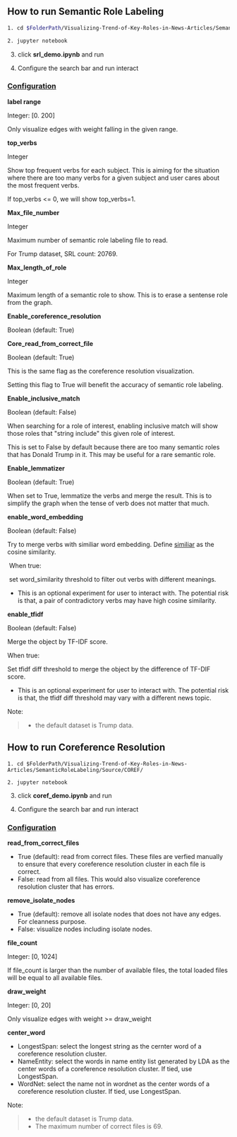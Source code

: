 ## How to run Semantic Role Labeling

```bash
1. cd $FolderPath/Visualizing-Trend-of-Key-Roles-in-News-Articles/SemanticRoleLabeling/Source/SRL/

2. jupyter notebook
```



3. click **srl_demo.ipynb** and run



4. Configure the search bar and run interact



### **<u>Configuration</u>**

**label range**

Integer: [0. 200]

Only visualize edges with weight falling in the given range.



**top_verbs**

Integer

Show top frequent verbs for each subject. This is aiming for the situation where there are too many verbs for a given subject and user cares about the most frequent verbs.

If top_verbs <= 0, we will show top_verbs=1.



**Max_file_number**

Integer

Maximum number of semantic role labeling file to read. 

For Trump dataset, SRL count: 20769.



**Max_length_of_role**

Integer

Maximum length of a semantic role to show. This is to erase a sentense role from the graph.



**Enable_coreference_resolution**

Boolean (default: True) 



**Core_read_from_correct_file**

Boolean (default: True)

This is the same flag as the coreference resolution visualization. 

Setting this flag to True will benefit the accuracy of semantic role labeling.



**Enable_inclusive_match**

Boolean (default: False)

When searching for a role of interest, enabling inclusive match will show those roles that "string include" this given role of interest.  

This is set to False by default because there are too many semantic roles that has Donald Trump in it. This may be useful for a rare semantic role.



**Enable_lemmatizer**

Boolean (default: True)

When set to True, lemmatize the verbs and merge the result. This is to simplify the graph when the tense of verb does not matter that much.



**enable_word_embedding**

Boolean (default: False)

Try to merge verbs with similiar word embedding. Define <u>similiar</u> as the cosine similarity. 

​	When true:

​		set word_similarity threshold to filter out verbs with different meanings.

* This is an optional experiment for user to interact with. The potential risk is that, a pair of contradictory verbs may have high cosine similarity. 



**enable_tfidf**

Boolean (default: False)

Merge the object by TF-IDF score. 

When true:

Set tfidf diff threshold to merge the object by the difference of TF-DIF score.

* This is an optional experiment for user to interact with. The potential risk is that, the tfidf diff threshold may vary with a different news topic.

  


Note:

> - the default dataset is Trump data.



## How to run Coreference Resolution

```
1. cd $FolderPath/Visualizing-Trend-of-Key-Roles-in-News-Articles/SemanticRoleLabeling/Source/COREF/

2. jupyter notebook
```



3. click **coref_demo.ipynb** and run



4. Configure the search bar and run interact



### **<u>Configuration</u>**

**read_from_correct_files**

- True (default): read from correct files. These files are verfied manually to ensure that every coreference resolution cluster in each file is correct. 
- False: read from all files. This would also visualize coreference resolution cluster that has errors.



**remove_isolate_nodes**

- True (default): remove all isolate nodes that does not have any edges. For cleanness purpose.
- False: visualize nodes including isolate nodes.  



**file_count**

Integer: [0, 1024]

If file_count is larger than the number of available files, the total loaded files will be equal to all available files. 



**draw_weight**

Integer: [0, 20]

Only visualize edges with weight >= draw_weight



**center_word**

* LongestSpan: select the longest string as the cernter word of a coreference resolution cluster.
* NameEntity: select the words in name entity list generated by LDA as the center words of a coreference resolution cluster. If tied, use LongestSpan.
* WordNet: select the name not in wordnet as the center words of a coreference resolution cluster. If tied, use LongestSpan.



Note: 

> - the default dataset is Trump data.
> - The maximum number of correct files is 69. 




